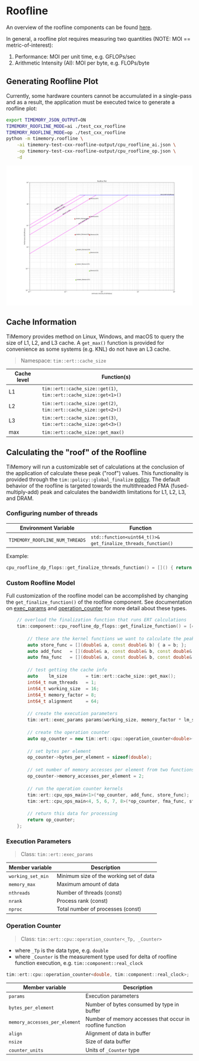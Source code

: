# Roofline

An overview of the roofline components can be found [here](components.md#roofline-components).

In general, a roofline plot requires measuring two quantities (NOTE: MOI == metric-of-interest):

1. Performance: MOI per unit time, e.g. GFLOPs/sec
2. Arithmetic Intensity (AI): MOI per byte, e.g. FLOPs/byte

## Generating Roofline Plot

Currently, some hardware counters cannot be accumulated in a single-pass and as a result,
the application must be executed twice to generate a roofline plot:

```bash
export TIMEMORY_JSON_OUTPUT=ON
TIMEMORY_ROOFLINE_MODE=ai ./test_cxx_roofline
TIMEMORY_ROOFLINE_MODE=op ./test_cxx_roofline
python -m timemory.roofline \
    -ai timemory-test-cxx-roofline-output/cpu_roofline_ai.json \
    -op timemory-test-cxx-roofline-output/cpu_roofline_op.json \
    -d
```

![](roofline.jpg)

## Cache Information

TiMemory provides method on Linux, Windows, and macOS to query the size of L1, L2, and L3 cache.
A `get_max()` function is provided for convenience as some systems (e.g. KNL) do not have an L3 cache.

> Namespace: `tim::ert::cache_size`

| Cache level | Function(s)                                                      |
| ----------- | ---------------------------------------------------------------- |
| L1          | `tim::ert::cache_size::get(1)`, `tim::ert::cache_size::get<1>()` |
| L2          | `tim::ert::cache_size::get(2)`, `tim::ert::cache_size::get<2>()` |
| L3          | `tim::ert::cache_size::get(3)`, `tim::ert::cache_size::get<3>()` |
| max         | `tim::ert::cache_size::get_max()`                                |

## Calculating the "roof" of the Roofline

TiMemory will run a customizable set of calculations at the conclusion of the application of calculate these
peak ("roof") values. This functionality is provided through the `tim::policy::global_finalize`
[policy](customization.md#policies).
The default behavior of the roofline is targeted towards the multithreaded FMA
(fused-multiply-add) peak and calculates the bandwidth limitations for L1, L2, L3, and DRAM.

### Configuring number of threads

| Environment Variable            | Function                                                     |
| ------------------------------- | ------------------------------------------------------------ |
| `TIMEMORY_ROOFLINE_NUM_THREADS` | `std::function<uint64_t()>& get_finalize_threads_function()` |

Example:

```cpp
cpu_roofline_dp_flops::get_finalize_threads_function() = []() { return 1; };
```

### Custom Roofline Model

Full customization of the roofline model can be accomplished by changing the `get_finalize_function()` of
the roofline component. See documentation on [exec_params](#execution-parameters) and [operation_counter](#operation-counter)
for more detail about these types.

```cpp
    // overload the finalization function that runs ERT calculations
    tim::component::cpu_roofline_dp_flops::get_finalize_function() = [=]() {

        // these are the kernel functions we want to calculate the peaks with
        auto store_func = [](double& a, const double& b) { a = b; };
        auto add_func   = [](double& a, const double& b, const double& c) { a = b + c; };
        auto fma_func   = [](double& a, const double& b, const double& c) { a = a * b + c; };

        // test getting the cache info
        auto    lm_size       = tim::ert::cache_size::get_max();
        int64_t num_threads   = 1;
        int64_t working_size  = 16;
        int64_t memory_factor = 8;
        int64_t alignment     = 64;

        // create the execution parameters
        tim::ert::exec_params params(working_size, memory_factor * lm_size, num_threads);

        // create the operation counter
        auto op_counter = new tim::ert::cpu::operation_counter<double>(params, alignment);

        // set bytes per element
        op_counter->bytes_per_element = sizeof(double);

        // set number of memory accesses per element from two functions
        op_counter->memory_accesses_per_element = 2;

        // run the operation counter kernels
        tim::ert::cpu_ops_main<1>(*op_counter, add_func, store_func);
        tim::ert::cpu_ops_main<4, 5, 6, 7, 8>(*op_counter, fma_func, store_func);

        // return this data for processing
        return op_counter;
    };
```

### Execution Parameters

> Class: `tim::ert::exec_params`

| Member variable   | Description                             |
| ----------------- | --------------------------------------- |
| `working_set_min` | Minimum size of the working set of data |
| `memory_max`      | Maximum amount of data                  |
| `nthreads`        | Number of threads (const)               |
| `nrank`           | Process rank (const)                    |
| `nproc`           | Total number of processes (const)       |

### Operation Counter

> Class: `tim::ert::cpu::operation_counter<_Tp, _Counter>`

- where `_Tp` is the data type, e.g. `double`
- where `_Counter` is the measurement type used for delta of roofline function execution, e.g. `tim::component::real_clock`

```cpp
tim::ert::cpu::operation_counter<double, tim::component::real_clock>;
```

| Member variable               | Description                                               |
| ----------------------------- | --------------------------------------------------------- |
| `params`                      | Execution parameters                                      |
| `bytes_per_element`           | Number of bytes consumed by type in buffer                |
| `memory_accesses_per_element` | Number of memory accesses that occur in roofline function |
| `align`                       | Alignment of data in buffer                               |
| `nsize`                       | Size of data buffer                                       |
| `counter_units`               | Units of `_Counter` type                                  |

